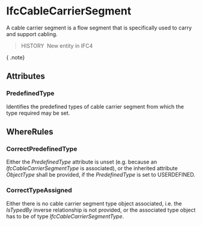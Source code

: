 # IfcCableCarrierSegment

A cable carrier segment is a flow segment that is specifically used to carry and support cabling.

> HISTORY&nbsp; New entity in IFC4

{ .note}
>

## Attributes

### PredefinedType
Identifies the predefined types of cable carrier segment from which the type required may be set.

## WhereRules

### CorrectPredefinedType
Either the _PredefinedType_ attribute is unset (e.g. because an _IfcCableCarrierSegmentType_ is associated), or the inherited attribute _ObjectType_ shall be provided, if the _PredefinedType_ is set to USERDEFINED.

### CorrectTypeAssigned
Either there is no cable carrier segment type object associated, i.e. the _IsTypedBy_ inverse relationship is not provided, or the associated type object has to be of type _IfcCableCarrierSegmentType_.
